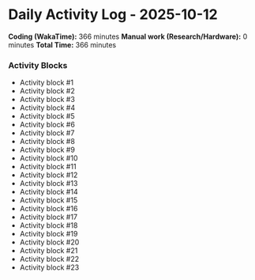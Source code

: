 # Daily Activity Log - 2025-10-12

**Coding (WakaTime):** 366 minutes
**Manual work (Research/Hardware):** 0 minutes
**Total Time:** 366 minutes

### Activity Blocks
- Activity block #1
- Activity block #2
- Activity block #3
- Activity block #4
- Activity block #5
- Activity block #6
- Activity block #7
- Activity block #8
- Activity block #9
- Activity block #10
- Activity block #11
- Activity block #12
- Activity block #13
- Activity block #14
- Activity block #15
- Activity block #16
- Activity block #17
- Activity block #18
- Activity block #19
- Activity block #20
- Activity block #21
- Activity block #22
- Activity block #23
